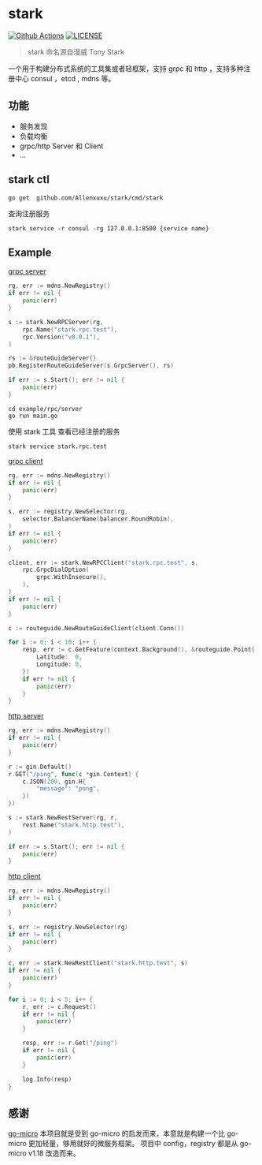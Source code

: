 # stark

[![Github Actions](https://github.com/Allenxuxu/gev/workflows/CI/badge.svg)](https://github.com/Allenxuxu/stark/actions)
[![LICENSE](https://img.shields.io/badge/LICENSE-MIT-blue)](https://github.com/Allenxuxu/stark/blob/master/LICENSE)

> stark 命名源自漫威 Tony Stark

一个用于构建分布式系统的工具集或者轻框架，支持 grpc 和 http ，支持多种注册中心 consul ，etcd , mdns 等。

## 功能

- 服务发现
- 负载均衡
- grpc/http Server 和 Client
- ...

## stark ctl

```shell
go get  github.com/Allenxuxu/stark/cmd/stark
```

查询注册服务

```shell
stark service -r consul -rg 127.0.0.1:8500 {service name}
```

## Example

[grpc server](example/rpc/server/main.go)

```go
rg, err := mdns.NewRegistry()
if err != nil {
    panic(err)
}

s := stark.NewRPCServer(rg,
    rpc.Name("stark.rpc.test"),
    rpc.Version("v0.0.1"),
)

rs := &routeGuideServer{}
pb.RegisterRouteGuideServer(s.GrpcServer(), rs)

if err := s.Start(); err != nil {
    panic(err)
}
```

```shell
cd example/rpc/server
go run main.go
```

使用 stark 工具 查看已经注册的服务

```shell
stark service stark.rpc.test
```

[grpc client](example/rpc/client/registry)

```go
rg, err := mdns.NewRegistry()
if err != nil {
    panic(err)
}

s, err := registry.NewSelector(rg,
    selector.BalancerName(balancer.RoundRobin),
)
if err != nil {
    panic(err)
}

client, err := stark.NewRPCClient("stark.rpc.test", s,
    rpc.GrpcDialOption(
        grpc.WithInsecure(),
    ),
)
if err != nil {
    panic(err)
}

c := routeguide.NewRouteGuideClient(client.Conn())

for i := 0; i < 10; i++ {
    resp, err := c.GetFeature(context.Background(), &routeguide.Point{
        Latitude:  0,
        Longitude: 0,
    })
    if err != nil {
        panic(err)
    }
}
```

[http server](example/rest/server/main.go)

```go
rg, err := mdns.NewRegistry()
if err != nil {
    panic(err)
}

r := gin.Default()
r.GET("/ping", func(c *gin.Context) {
    c.JSON(200, gin.H{
        "message": "pong",
    })
})

s := stark.NewRestServer(rg, r,
    rest.Name("stark.http.test"),
)

if err := s.Start(); err != nil {
    panic(err)
}
```

[http client](example/rest/client/main.go)

```go
rg, err := mdns.NewRegistry()
if err != nil {
    panic(err)
}

s, err := registry.NewSelector(rg)
if err != nil {
    panic(err)
}

c, err := stark.NewRestClient("stark.http.test", s)
if err != nil {
    panic(err)
}

for i := 0; i < 5; i++ {
    r, err := c.Request()
    if err != nil {
        panic(err)
    }

    resp, err := r.Get("/ping")
    if err != nil {
        panic(err)
    }

    log.Info(resp)
}
```

## 感谢

[go-micro](https://github.com/asim/go-micro) 
本项目就是受到 go-micro 的启发而来，本意就是构建一个比 go-micro 更加轻量，够用就好的微服务框架。
项目中 config，registry 都是从 go-micro v1.18 改造而来。
